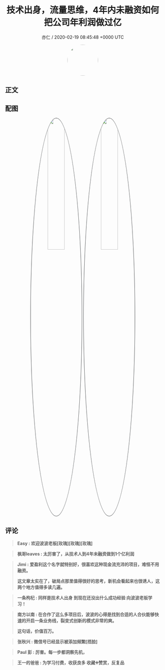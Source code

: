 <h1 align="center">技术出身，流量思维，4年内未融资如何把公司年利润做过亿</h1>
<p align="center">
    <a>亦仁 / 2020-02-19 08:45:48 &#43;0000 UTC</a>
</p>

<div align="center">
    <img src="https://images.zsxq.com/Fn3NQqCN8nuGF86yZPXSbEsl0mb3?e=1590940799&amp;token=kIxbL07-8jAj8w1n4s9zv64FuZZNEATmlU_Vm6zD:pfbNc8W3hS0oYG_hyXXh_rHMHuc=" width="100" height="100" style="border:1px solid;border-radius:50%; color:#ffffff"/>
</div>

## 正文

<div>

</div>

## 配图
<div class="image" align="center">

<img src="https://images.zsxq.com/FqqMYcmHzv0yBlGz9phiQloCvjyS?e=1590940799&amp;token=kIxbL07-8jAj8w1n4s9zv64FuZZNEATmlU_Vm6zD:IYP4me9y9lvkt7GjpNZYWj4xuoQ=" width="33%" height="33%" style="border:1px solid;border-radius:50%; color:#3c3f41"/>

<img src="https://images.zsxq.com/FoByBRs9rzSU14h-ZfE9TEpLwB_5?e=1590940799&amp;token=kIxbL07-8jAj8w1n4s9zv64FuZZNEATmlU_Vm6zD:maYTqXgOkeIWKukuofLVNcugkVc=" width="33%" height="33%" style="border:1px solid;border-radius:50%; color:#3c3f41"/>

</div>

## 评论

<div align="left">
<div>

<blockquote >
<span> <strong>Easy : 欢迎波波老板[玫瑰][玫瑰][玫瑰] </strong></span>
</blockquote>

<blockquote >
<span> <strong>枫哥leaves : 太厉害了，从技术人到4年未融资做到1个亿利润 </strong></span>
</blockquote>

<blockquote >
<span> <strong>Jimi : 爱盈利这个名字就特别好，很喜欢这种现金流充沛的项目，难怪不用融资。

这文章太实在了，破局点那里值得很好的思考，新机会看起来也很诱人，这两个地方值得多读几遍。 </strong></span>
</blockquote>

<blockquote >
<span> <strong>一条枸杞 : 同样是技术人出身 到现在还没出什么成功经验 向波波老板学习！ </strong></span>
</blockquote>

<blockquote >
<span> <strong>南方以南 : 在合作了这么多项目后，波波的心得是找到合适的人合伙能够快速的开启一条业务线，裂变式创新的模式非常的爽。

这句话，价值百万。 </strong></span>
</blockquote>

<blockquote >
<span> <strong>张秋兴 : 微信号已经显示被添加频繁[捂脸] </strong></span>
</blockquote>

<blockquote >
<span> <strong>Paul 彭 : 厉害。每一步都洞察先机， </strong></span>
</blockquote>

<blockquote >
<span> <strong>王一的爸爸 : 为学习付费，收获良多  
收藏➕赞赏，反复品 </strong></span>
</blockquote>

</div>
</div>